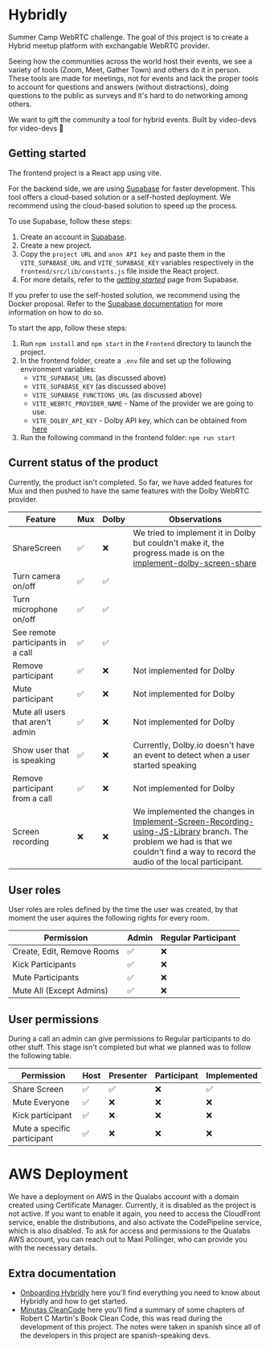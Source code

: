 # Hybridly

Summer Camp WebRTC challenge. The goal of this project is to create a Hybrid meetup platform with exchangable WebRTC provider.

Seeing how the communities across the world host their events, we see a variety of tools (Zoom, Meet, Gather Town) and others do it in person.
These tools are made for meetings, not for events and lack the proper tools to account for questions and answers (without distractions), doing questions to the public as surveys and it's hard to do networking among others.

We want to gift the community a tool for hybrid events.
Built by video-devs for video-devs 💚

## Getting started

The frontend project is a React app using vite.

For the backend side, we are using [Supabase](https://supabase.com/) for faster development. This tool offers a cloud-based solution or a self-hosted deployment. We recommend using the cloud-based solution to speed up the process.

To use Supabase, follow these steps:

1. Create an account in [Supabase](https://supabase.com/).
2. Create a new project.
3. Copy the `project URL` and `anon API key` and paste them in the `VITE_SUPABASE_URL` and `VITE_SUPABASE_KEY` variables respectively in the `frontend/src/lib/constants.js` file inside the React project.
4. For more details, refer to the [_getting started_](https://supabase.com/docs/guides/getting-started/tutorials/with-react#github) page from Supabase.

If you prefer to use the self-hosted solution, we recommend using the Docker proposal. Refer to the [Supabase documentation](https://supabase.com/docs/guides/self-hosting/docker) for more information on how to do so.

To start the app, follow these steps:

1. Run `npm install` and `npm start` in the `Frontend` directory to launch the project.
2. In the frontend folder, create a `.env` file and set up the following environment variables:
   - `VITE_SUPABASE_URL` (as discussed above)
   - `VITE_SUPABASE_KEY` (as discussed above)
   - `VITE_SUPABASE_FUNCTIONS_URL` (as discussed above)
   - `VITE_WEBRTC_PROVIDER_NAME` - Name of the provider we are going to use.
   - `VITE_DOLBY_API_KEY` - Dolby API key, which can be obtained from [here](https://dashboard.dolby.io/dashboard/applications/410015/keys)
3. Run the following command in the frontend folder: `npm run start`

## Current status of the product

Currently, the product isn't completed. So far, we have added features for Mux and then pushed to have the same features with the Dolby WebRTC provider.

| Feature                           | Mux | Dolby | Observations                                                                                                                                                                                                                                                                                            |
| --------------------------------- | --- | ----- | ------------------------------------------------------------------------------------------------------------------------------------------------------------------------------------------------------------------------------------------------------------------------------------------------------- |
| ShareScreen                       | ✅  | ❌    | We tried to implement it in Dolby but couldn't make it, the progress made is on the [implement-dolby-screen-share](https://github.com/montevideo-tech/hybrid-meetup-platform-private/tree/implement-dolby-screen-share)                                                                                 |
| Turn camera on/off                | ✅  | ✅    |                                                                                                                                                                                                                                                                                                         |
| Turn microphone on/off            | ✅  | ✅    |                                                                                                                                                                                                                                                                                                         |
| See remote participants in a call | ✅  | ✅    |                                                                                                                                                                                                                                                                                                         |
| Remove participant                | ✅  | ❌    | Not implemented for Dolby                                                                                                                                                                                                                                                                               |
| Mute participant                  | ✅  | ❌    | Not implemented for Dolby                                                                                                                                                                                                                                                                               |
| Mute all users that aren't admin  | ✅  | ❌    | Not implemented for Dolby                                                                                                                                                                                                                                                                               |
| Show user that is speaking        | ✅  | ❌    | Currently, Dolby.io doesn't have an event to detect when a user started speaking                                                                                                                                                                                                                        |
| Remove participant from a call    | ✅  | ❌    | Not implemented for Dolby                                                                                                                                                                                                                                                                               |
| Screen recording                  | ❌  | ❌    | We implemented the changes in [Implement-Screen-Recording-using-JS-Library](https://github.com/montevideo-tech/hybrid-meetup-platform-private/tree/Implement-Screen-Recording-using-JS-Library) branch. The problem we had is that we couldn't find a way to record the audio of the local participant. |

## User roles

User roles are roles defined by the time the user was created, by that moment the user aquires the following rights for every room.

| Permission                 | Admin | Regular Participant |
| -------------------------- | ----- | ------------------- |
| Create, Edit, Remove Rooms | ✅    | ❌                  |
| Kick Participants          | ✅    | ❌                  |
| Mute Participants          | ✅    | ❌                  |
| Mute All (Except Admins)   | ✅    | ❌                  |

## User permissions

During a call an admin can give permissions to Regular participants to do other stuff.
This stage isn't completed but what we planned was to follow the following table.

| Permission                  | Host | Presenter | Participant | Implemented |
| --------------------------- | ---- | --------- | ----------- | ----------- |
| Share Screen                | ✅   | ✅        | ❌          | ✅          |
| Mute Everyone               | ✅   | ❌        | ❌          | ❌          |
| Kick participant            | ✅   | ❌        | ❌          | ❌          |
| Mute a specific participant | ✅   | ❌        | ❌          | ❌          |

# AWS Deployment

We have a deployment on AWS in the Qualabs account with a domain created using Certificate Manager. Currently, it is disabled as the project is not active. If you want to enable it again, you need to access the CloudFront service, enable the distributions, and also activate the CodePipeline service, which is also disabled.
To ask for access and permissions to the Qualabs AWS account, you can reach out to Maxi Pollinger, who can provide you with the necessary details.


## Extra documentation

- [Onboarding Hybridly](https://docs.google.com/document/d/1xAtQFdGuxCulLFVWubGiTnqwpwXmdHmXZupWRrKS2AI/edit?usp=sharing) here you'll find everything you need to know about Hybridly and how to get started.
- [Minutas CleanCode](https://docs.google.com/document/d/1vry3s-TRHS9hC-U8DJGXtwaDB242HV-wucDEU7fknrI/edit?usp=sharing) here you'll find a summary of some chapters of Robert C Martin's Book Clean Code, this was read during the development of this project. The notes were taken in spanish since all of the developers in this project are spanish-speaking devs.

